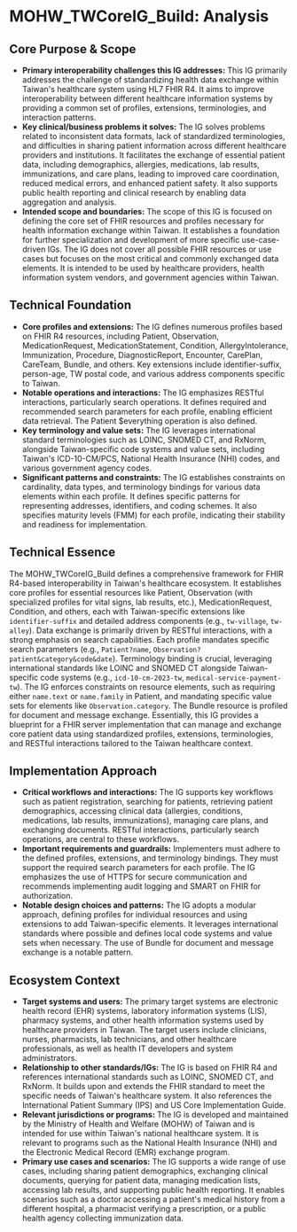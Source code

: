 # MOHW_TWCoreIG_Build: Analysis

## Core Purpose & Scope

- **Primary interoperability challenges this IG addresses:** This IG primarily addresses the challenge of standardizing health data exchange within Taiwan's healthcare system using HL7 FHIR R4. It aims to improve interoperability between different healthcare information systems by providing a common set of profiles, extensions, terminologies, and interaction patterns.
- **Key clinical/business problems it solves:** The IG solves problems related to inconsistent data formats, lack of standardized terminologies, and difficulties in sharing patient information across different healthcare providers and institutions. It facilitates the exchange of essential patient data, including demographics, allergies, medications, lab results, immunizations, and care plans, leading to improved care coordination, reduced medical errors, and enhanced patient safety. It also supports public health reporting and clinical research by enabling data aggregation and analysis.
- **Intended scope and boundaries:** The scope of this IG is focused on defining the core set of FHIR resources and profiles necessary for health information exchange within Taiwan. It establishes a foundation for further specialization and development of more specific use-case-driven IGs. The IG does not cover all possible FHIR resources or use cases but focuses on the most critical and commonly exchanged data elements. It is intended to be used by healthcare providers, health information system vendors, and government agencies within Taiwan.

## Technical Foundation

- **Core profiles and extensions:** The IG defines numerous profiles based on FHIR R4 resources, including Patient, Observation, MedicationRequest, MedicationStatement, Condition, AllergyIntolerance, Immunization, Procedure, DiagnosticReport, Encounter, CarePlan, CareTeam, Bundle, and others. Key extensions include identifier-suffix, person-age, TW postal code, and various address components specific to Taiwan.
- **Notable operations and interactions:** The IG emphasizes RESTful interactions, particularly search operations. It defines required and recommended search parameters for each profile, enabling efficient data retrieval. The Patient $everything operation is also defined.
- **Key terminology and value sets:** The IG leverages international standard terminologies such as LOINC, SNOMED CT, and RxNorm, alongside Taiwan-specific code systems and value sets, including Taiwan's ICD-10-CM/PCS, National Health Insurance (NHI) codes, and various government agency codes.
- **Significant patterns and constraints:** The IG establishes constraints on cardinality, data types, and terminology bindings for various data elements within each profile. It defines specific patterns for representing addresses, identifiers, and coding schemes. It also specifies maturity levels (FMM) for each profile, indicating their stability and readiness for implementation.

## Technical Essence

The MOHW_TWCoreIG_Build defines a comprehensive framework for FHIR R4-based interoperability in Taiwan's healthcare ecosystem. It establishes core profiles for essential resources like Patient, Observation (with specialized profiles for vital signs, lab results, etc.), MedicationRequest, Condition, and others, each with Taiwan-specific extensions like `identifier-suffix` and detailed address components (e.g., `tw-village`, `tw-alley`).  Data exchange is primarily driven by RESTful interactions, with a strong emphasis on search capabilities. Each profile mandates specific search parameters (e.g., `Patient?name`, `Observation?patient&category&code&date`). Terminology binding is crucial, leveraging international standards like LOINC and SNOMED CT alongside Taiwan-specific code systems (e.g., `icd-10-cm-2023-tw`, `medical-service-payment-tw`).  The IG enforces constraints on resource elements, such as requiring either `name.text` or `name.family` in Patient, and mandating specific value sets for elements like `Observation.category`.  The Bundle resource is profiled for document and message exchange.  Essentially, this IG provides a blueprint for a FHIR server implementation that can manage and exchange core patient data using standardized profiles, extensions, terminologies, and RESTful interactions tailored to the Taiwan healthcare context.

## Implementation Approach

- **Critical workflows and interactions:** The IG supports key workflows such as patient registration, searching for patients, retrieving patient demographics, accessing clinical data (allergies, conditions, medications, lab results, immunizations), managing care plans, and exchanging documents. RESTful interactions, particularly search operations, are central to these workflows.
- **Important requirements and guardrails:** Implementers must adhere to the defined profiles, extensions, and terminology bindings. They must support the required search parameters for each profile. The IG emphasizes the use of HTTPS for secure communication and recommends implementing audit logging and SMART on FHIR for authorization.
- **Notable design choices and patterns:** The IG adopts a modular approach, defining profiles for individual resources and using extensions to add Taiwan-specific elements. It leverages international standards where possible and defines local code systems and value sets when necessary. The use of Bundle for document and message exchange is a notable pattern.

## Ecosystem Context

- **Target systems and users:** The primary target systems are electronic health record (EHR) systems, laboratory information systems (LIS), pharmacy systems, and other health information systems used by healthcare providers in Taiwan. The target users include clinicians, nurses, pharmacists, lab technicians, and other healthcare professionals, as well as health IT developers and system administrators.
- **Relationship to other standards/IGs:** The IG is based on FHIR R4 and references international standards such as LOINC, SNOMED CT, and RxNorm. It builds upon and extends the FHIR standard to meet the specific needs of Taiwan's healthcare system. It also references the International Patient Summary (IPS) and US Core Implementation Guide.
- **Relevant jurisdictions or programs:** The IG is developed and maintained by the Ministry of Health and Welfare (MOHW) of Taiwan and is intended for use within Taiwan's national healthcare system. It is relevant to programs such as the National Health Insurance (NHI) and the Electronic Medical Record (EMR) exchange program.
- **Primary use cases and scenarios:** The IG supports a wide range of use cases, including sharing patient demographics, exchanging clinical documents, querying for patient data, managing medication lists, accessing lab results, and supporting public health reporting. It enables scenarios such as a doctor accessing a patient's medical history from a different hospital, a pharmacist verifying a prescription, or a public health agency collecting immunization data.
